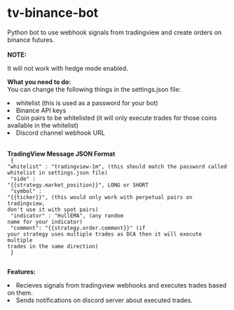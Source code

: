 # tv-binance-bot
Python bot to use webhook signals from tradingview and create orders on binance futures. <br><br>
<strong>NOTE: </strong> <p>It will not work with hedge mode enabled.</p>

<strong>What you need to do:</strong><br>
You can change the following things in the settings.json file:
<li>whitelist (this is used as a password for your bot)</li>
<li>Binance API keys</li>
<li>Coin pairs to be whitelisted (it will only execute trades for those coins available in the whitelist)</li>
<li>Discord channel webhook URL</li><br>

<strong>TradingView Message JSON Format</strong><br>
<code>
{
"whitelist" : "tradingview-1m", (this should match the password called whitelist in settings.json file)<br>
"side" : "{{strategy.market_position}}", LONG or SHORT<br>
"symbol" : "{{ticker}}", (this would only work with perpetual pairs on tradingview, don't use it with spot pairs)<br>
"indicator" : "HullEMA", (any random name for your indicator)<br>
"comment": "{{strategy.order.comment}}" (if your strategy uses multiple trades as DCA then it will execute multiple trades in the same direction)<br>
}<br>
</code>

<strong>Features:</strong><br>
<li>Recieves signals from tradingview webhooks and executes trades based on them.</li>
<li>Sends notifications on discord server about executed trades.</li>
